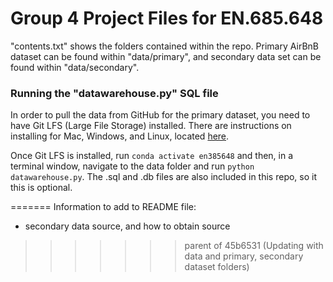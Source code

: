 # Group 4 Project Files for EN.685.648

"contents.txt" shows the folders contained within the repo. Primary AirBnB dataset can be found
within "data/primary", and secondary data set can be found within "data/secondary".

### Running the "datawarehouse.py" SQL file
In order to pull the data from GitHub for the primary dataset, you need to have Git LFS 
(Large File Storage) installed. There are instructions on installing for Mac,
Windows, and Linux, located 
[here](https://docs.github.com/en/repositories/working-with-files/managing-large-files/configuring-git-large-file-storage).

Once Git LFS is installed, run `conda activate en385648` and then, in a terminal window, navigate to the data folder
and run `python datawarehouse.py`. The .sql and .db files are also included in this repo, so it this is optional.

=======
Information to add to README file:
- secondary data source, and how to obtain source
>>>>>>> parent of 45b6531 (Updating with data and primary, secondary dataset folders)

